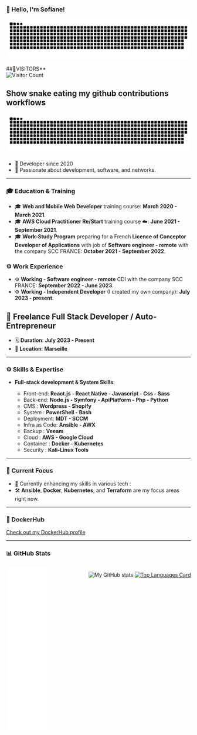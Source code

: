 ### 👋 Hello, I'm Sofiane!

<picture>
  <source media="(prefers-color-scheme: dark)" srcset="github-snake-dark.svg" />
  <source media="(prefers-color-scheme: light)" srcset="github-snake.svg" />
  <img alt="github-snake" src="github-snake.svg" />
</picture>


##👤VISITORS**
<br>
![Visitor Count](https://profile-counter.glitch.me/sofiane-wattiez/count.svg)


## Show snake eating my github contributions workflows

![GitHub Snake](https://github.com/sofiane-wattiez/sofiane-wattiez/blob/output/github-snake.svg)

- 📖 Developer since 2020
- 💬 Passionate about development, software, and networks.

---

### 🎓 Education & Training
- 🎓 **Web and Mobile Web Developer** training course: **March 2020 - March 2021**.
- 🎓 **AWS Cloud Practitioner Re/Start** training course ☁️: **June 2021 - September 2021**.
- 🎓 **Work-Study Program** preparing for a French **Licence of Conceptor Developer of Applications** with job of **Software engineer - remote** with the company SCC FRANCE: **October 2021 - September 2022**.

### ⚙️ Work Experience
- ⚙️ **Working - Software engineer - remote** CDI with the company SCC FRANCE: **September 2022 - June 2023**.
- ⚙️ **Working - Independent Developer** (I created my own company): **July 2023 - present**.

## 💼 Freelance Full Stack Developer / Auto-Entrepreneur

- 🗓️ **Duration**: **July 2023 - Present**
- 📍 **Location**: **Marseille**

---

### ⚙️ Skills & Expertise
- **Full-stack development & System Skills**: 

  - Front-end: **React.js - React Native - Javascript - Css - Sass**
  - Back-end: **Node.js - Symfony - ApiPlatform - Php - Python**
  - CMS : **Wordpress - Shopify**
  - System : **PowerShell - Bash**
  - Deployment: **MDT - SCCM**
  - Infra as Code: **Ansible - AWX**
  - Backup : **Veeam**
  - Cloud : **AWS - Google Cloud**
  - Container : **Docker - Kubernetes**
  - Security : **Kali-Linux Tools**
    
---

### 🚀 Current Focus
- 🌱 Currently enhancing my skills in various tech :
- 🛠️ **Ansible**, **Docker**, **Kubernetes**, and **Terraform** are my focus areas right now.

---

### 🐳 DockerHub
[Check out my DockerHub profile](https://hub.docker.com/u/swattiez)

---

### 📊 GitHub Stats

<div style="display: flex; justify-content: space-between; align-items: flex-start; margin-top: 20px;">
    <!-- Left Column: Metrics -->
    <div style="flex: 1; max-width: 45%;">
        <img align="left" width="50%" height="445px" alt="if you see this, it means my metrics are not working" src="https://github.com/sofiane-wattiez/Sofiane-Wattiez/blob/main/github-metrics.svg">
    </div>


![My GitHub stats](https://github-readme-stats.vercel.app/api?username=sofiane-wattiez&count_private=True&theme=gotham&show_icons=true)
[![Top Languages Card](https://github-readme-stats.vercel.app/api/top-langs/?username=sofiane-wattiez&langs_count=10&hide=html,procfile&theme=gotham)](https://github.com/sofiane-wattiez/github-readme-stats)

---
